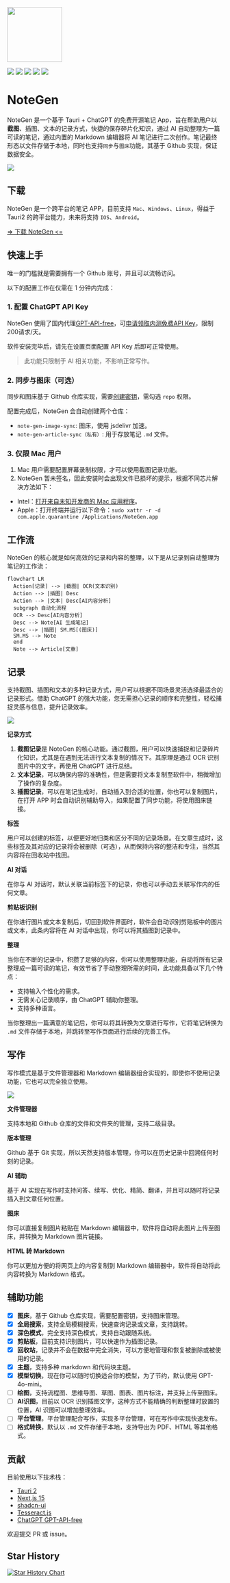 <img src="https://cdn.jsdelivr.net/gh/codexu/note-gen@dev/app-icon.png" width="128" height="128" />

![](https://github.com/codexu/note-gen/actions/workflows/release.yml/badge.svg?branch=release)
![](https://img.shields.io/github/v/release/codexu/note-gen)
![](https://img.shields.io/badge/version-alpha-orange)
![](https://img.shields.io/github/downloads/codexu/note-gen/total)
![](https://img.shields.io/github/commit-activity/m/codexu/note-gen)

# NoteGen

NoteGen 是一个基于 Tauri + ChatGPT 的免费开源笔记 App，旨在帮助用户以**截图**、插图、文本的记录方式，快捷的保存碎片化知识，通过 AI 自动整理为一篇可读的笔记，通过内置的 Markdown 编辑器将 AI 笔记进行二次创作。笔记最终形态以文件存储于本地，同时也支持`同步`与`图床`功能，其基于 Github 实现，保证数据安全。

![](https://cdn.jsdelivr.net/gh/codexu/note-gen-image-sync@main/2c3c6211-0905-43ba-8769-4d13fd30baf4.png)

## 下载

NoteGen 是一个跨平台的笔记 APP，目前支持 `Mac`、`Windows`、`Linux`，得益于 Tauri2 的跨平台能力，未来将支持 `IOS`、`Android`。

[=> 下载 NoteGen <=](https://github.com/codexu/note-gen/releases)

## 快速上手

唯一的门槛就是需要拥有一个 Github 账号，并且可以流畅访问。

以下的配置工作在仅需在 1 分钟内完成：

### 1. 配置 ChatGPT API Key

NoteGen 使用了国内代理[GPT-API-free](https://github.com/chatanywhere/GPT_API_free)，可[申请领取内测免费API Key](https://api.chatanywhere.org/v1/oauth/free/render)，限制200请求/天。

软件安装完毕后，请先在设置页面配置 API Key 后即可正常使用。

> 此功能只限制于 AI 相关功能，不影响正常写作。

### 2. 同步与图床（可选）

同步和图床基于 Github 仓库实现，需要[创建密钥](https://github.com/settings/tokens/new)，需勾选 `repo` 权限。

配置完成后，NoteGen 会自动创建两个仓库：

- `note-gen-image-sync`: 图床，使用 jsdelivr 加速。
- `note-gen-article-sync（私有）`: 用于存放笔记 `.md` 文件。

### 3. 仅限 Mac 用户

1. Mac 用户需要配置屏幕录制权限，才可以使用截图记录功能。
2. NoteGen 暂未签名，因此安装时会出现文件已损坏的提示，根据不同芯片解决方法如下：
  - Intel：[打开来自未知开发商的 Mac 应用程序](https://support.apple.com/zh-cn/guide/mac-help/mh40616/mac)。
  - Apple：打开终端并运行以下命令：`sudo xattr -r -d com.apple.quarantine /Applications/NoteGen.app`

## 工作流

NoteGen 的核心就是如何高效的记录和内容的整理，以下是从记录到自动整理为笔记的工作流：

```mermaid
flowchart LR
  Action[记录] --> |截图| OCR(文本识别)
  Action --> |插图| Desc
  Action --> |文本| Desc[AI内容分析]
  subgraph 自动化流程
  OCR --> Desc[AI内容分析]
  Desc --> Note[AI 生成笔记]
  Desc --> |插图| SM.MS[(图床)]
  SM.MS --> Note
  end
  Note --> Article[文章]
```

## 记录

支持截图、插图和文本的多种记录方式，用户可以根据不同场景灵活选择最适合的记录形式。借助 ChatGPT 的强大功能，您无需担心记录的顺序和完整性，轻松捕捉灵感与信息，提升记录效率。

![](https://cdn.jsdelivr.net/gh/codexu/note-gen-image-sync@main/7db2ca4b-f316-4e76-91bc-b824c2206748.png)

**记录方式**

1. **截图记录**是 NoteGen 的核心功能。通过截图，用户可以快速捕捉和记录碎片化知识，尤其是在遇到无法进行文本复制的情况下。其原理是通过 OCR 识别图片中的文字，再使用 ChatGPT 进行总结。
2. **文本记录**，可以确保内容的准确性，但是需要将文本复制至软件中，稍微增加了操作的复杂度。
3. **插图记录**，可以在笔记生成时，自动插入到合适的位置，你也可以复制图片，在打开 APP 时会自动识别辅助导入，如果配置了同步功能，将使用图床链接。

**标签**

用户可以创建的标签，以便更好地归类和区分不同的记录场景。在文章生成时，这些标签及其对应的记录将会被删除（可选），从而保持内容的整洁和专注，当然其内容将在回收站中找回。

**AI 对话**

在你与 AI 对话时，默认关联当前标签下的记录，你也可以手动去关联写作内的任何文章。

**剪贴板识别**

在你进行图片或文本复制后，切回到软件界面时，软件会自动识别剪贴板中的图片或文本，此条内容将在 AI 对话中出现，你可以将其插图到记录中。

**整理**

当你在不断的记录中，积攒了足够的内容，你可以使用整理功能，自动将所有记录整理成一篇可读的笔记，有效节省了手动整理所需的时间，此功能具备以下几个特点：

- 支持输入个性化的需求。
- 无需关心记录顺序，由 ChatGPT 辅助你整理。
- 支持多种语言。

当你整理出一篇满意的笔记后，你可以将其转换为文章进行写作，它将笔记转换为 `.md` 文件存储于本地，并跳转至写作页面进行后续的完善工作。

## 写作

写作模式是基于文件管理器和 Markdown 编辑器组合实现的，即使你不使用记录功能，它也可以完全独立使用。

![](https://cdn.jsdelivr.net/gh/codexu/note-gen-image-sync@main/1694ac59-0692-4ee4-8121-de67bc3b1fbc.png)

**文件管理器**

支持本地和 Github 仓库的文件和文件夹的管理，支持二级目录。

**版本管理**

Github 基于 Git 实现，所以天然支持版本管理，你可以在历史记录中回溯任何时刻的记录。

**AI 辅助**

基于 AI 实现在写作时支持问答、续写、优化、精简、翻译，并且可以随时将记录插入到文章任何位置。

**图床**

你可以直接复制图片粘贴在 Markdown 编辑器中，软件将自动将此图片上传至图床，并转换为 Markdown 图片链接。

**HTML 转 Markdown**

你可以更加方便的将网页上的内容复制到 Markdown 编辑器中，软件将自动将此内容转换为 Markdown 格式。

## 辅助功能

- [x] **图床**，基于 Github 仓库实现，需要配置密钥，支持图床管理。
- [x] **全局搜索**，支持全局模糊搜索，快速查询记录或文章，支持跳转。
- [x] **深色模式**，完全支持深色模式，支持自动跟随系统。
- [x] **剪贴板**，目前支持识别图片，可以快速作为插图记录。
- [x] **回收站**，记录并不会在数据中完全消失，可以方便地管理和恢复被删除或被使用的记录。
- [x] **主题**，支持多种 markdown 和代码块主题。
- [x] **模型切换**，现在你可以随时切换适合你的模型，为了节约，默认使用 GPT-4o-mini。
- [ ] **绘图**，支持流程图、思维导图、草图、图表、图片标注，并支持上传至图床。
- [ ] **AI识图**，目前以 OCR 识别插图文字，这种方式不能精确的判断整理时放置的位置，AI 识图可以增加整理效率。
- [ ] **平台管理**，平台管理配合写作，实现多平台管理，可在写作中实现快速发布。
- [ ] **格式转换**，默认以 `.md` 文件存储于本地，支持导出为 PDF、HTML 等其他格式。

## 贡献

目前使用以下技术栈：

- [Tauri 2](https://v2.tauri.app/)
- [Next.js 15](https://nextjs.org/)
- [shadcn-ui](https://ui.shadcn.com/)
- [Tesseract.js](https://github.com/naptha/tesseract.js)
- [ChatGPT GPT-API-free](https://github.com/chatanywhere/GPT_API_free)

欢迎提交 PR 或 issue。

## Star History

[![Star History Chart](https://api.star-history.com/svg?repos=codexu/note-gen&type=Date)](https://star-history.com/#codexu/note-gen&Date)
